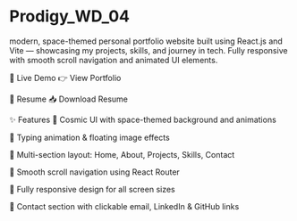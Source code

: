 # Prodigy_WD_04
 modern, space-themed personal portfolio website built using React.js and Vite — showcasing my projects, skills, and journey in tech.
Fully responsive with smooth scroll navigation and animated UI elements.

🔗 Live Demo
👉 View Portfolio

📄 Resume
📥 Download Resume

✨ Features
🚀 Cosmic UI with space-themed background and animations

🧠 Typing animation & floating image effects

🧩 Multi-section layout: Home, About, Projects, Skills, Contact

🔗 Smooth scroll navigation using React Router

📱 Fully responsive design for all screen sizes

💬 Contact section with clickable email, LinkedIn & GitHub links
